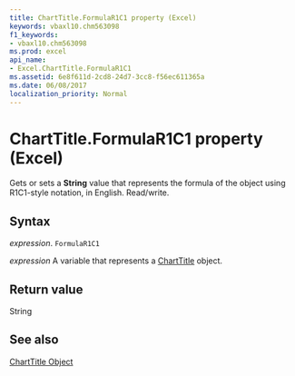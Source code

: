 ```yaml
---
title: ChartTitle.FormulaR1C1 property (Excel)
keywords: vbaxl10.chm563098
f1_keywords:
- vbaxl10.chm563098
ms.prod: excel
api_name:
- Excel.ChartTitle.FormulaR1C1
ms.assetid: 6e8f611d-2cd8-24d7-3cc8-f56ec611365a
ms.date: 06/08/2017
localization_priority: Normal
---
```



# ChartTitle.FormulaR1C1 property (Excel)

Gets or sets a  **String** value that represents the formula of the object using R1C1-style notation, in English. Read/write.


## Syntax

_expression_. `FormulaR1C1`

_expression_ A variable that represents a [ChartTitle](Excel.ChartTitle-graph-property.md) object.


## Return value

String


## See also


[ChartTitle Object](Excel.ChartTitle(object).md)

